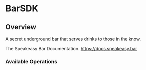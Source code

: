 # BarSDK


## Overview

A secret underground bar that serves drinks to those in the know.

The Speakeasy Bar Documentation.
<https://docs.speakeasy.bar>
### Available Operations

